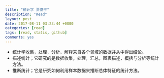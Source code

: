 ```yaml
---
title: "统计学 贾俊平"
description: "Read"
layout: post
date: 2017-08-11 03:23:44 +0800
categories: [read]
tags: [read, statis, github]
comments: yes
---
```

* 统计学收集，处理，分析，解释来自各个领域的数据并从中得出结论。
* 描述统计；它研究的是数据收集，处理，汇总，图表描述，概括与分析等统计方法。* 推断统计；它是研究如何利用样本数据来推断总体特征的统计方法。
